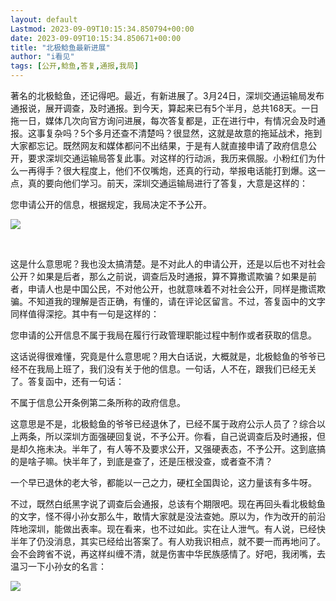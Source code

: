 ```yaml
---
layout: default
Lastmod: 2023-09-09T10:15:34.850794+00:00
date: 2023-09-09T10:15:34.850671+00:00
title: "北极鲶鱼最新进展"
author: "i看见"
tags: [公开,鲶鱼,答复,通报,我局]
---
```


著名的北极鲶鱼，还记得吧。最近，有新进展了。3月24日，深圳交通运输局发布通报说，展开调查，及时通报。到今天，算起来已有5个半月，总共168天。一日拖一日，媒体几次向官方询问进展，每次答复都是，正在进行中，有情况会及时通报。这事复杂吗？5个多月还查不清楚吗？很显然，这就是故意的拖延战术，拖到大家都忘记。既然网友和媒体都问不出结果，于是有人就直接申请了政府信息公开，要求深圳交通运输局答复此事。对这样的行动派，我历来佩服。小粉红们为什么一再得手？很大程度上，他们不仅嘴炮，还真的行动，举报电话能打到爆。这一点，真的要向他们学习。前天，深圳交通运输局进行了答复，大意是这样的：

您申请公开的信息，根据规定，我局决定不予公开。

![](https://images.weserv.nl/?url=https%3A//mmbiz.qpic.cn/sz_mmbiz_jpg/c85OsxVddzFg47JpVIBvPKyiaQcDyIJicSLLlwvDiaBYiajQlicibN1cKC7Xyia5kKoxYE2wykJRwWf8Gicd7OFqH9LmOg/640%3Fwx_fmt%3Djpeg)

​

这是什么意思呢？我也没太搞清楚。是不对此人的申请公开，还是以后也不对社会公开？如果是后者，那么之前说，调查后及时通报，算不算撒谎欺骗？如果是前者，申请人也是中国公民，不对他公开，也就意味着不对社会公开，同样是撒谎欺骗。不知道我的理解是否正确，有懂的，请在评论区留言。不过，答复函中的文字同样值得深挖。其中有一句是这样的：

您申请的公开信息不属于我局在履行行政管理职能过程中制作或者获取的信息。

这话说得很难懂，究竟是什么意思呢？用大白话说，大概就是，北极鲶鱼的爷爷已经不在我局上班了，我们没有关于他的信息。一句话，人不在，跟我们已经无关了。答复函中，还有一句话：

不属于信息公开条例第二条所称的政府信息。

这意思是不是，北极鲶鱼的爷爷已经退休了，已经不属于政府公示人员了？综合以上两条，所以深圳方面强硬回复说，不予公开。你看，自己说调查后及时通报，但是却久拖未决。半年了，有人等不及要求公开，又强硬表态，不予公开。这到底搞的是啥子嘛。快半年了，到底是查了，还是压根没查，或者查不清？

一个早已退休的老大爷，都能以一己之力，硬杠全国舆论，这力量该有多牛呀。

不过，既然白纸黑字说了调查后会通报，总该有个期限吧。现在再回头看北极鲶鱼的文字，怪不得小孙女那么牛，敢情大家就是没法查她。原以为，作为改开的前沿阵地深圳，能做出表率。现在看来，也不过如此。实在让人泄气。有人说，已经快半年了仍没消息，其实已经给出答案了。有人劝我识相点，就不要一而再地问了。会不会跨省不说，再这样纠缠不清，就是伤害中华民族感情了。好吧，我闭嘴，去温习一下小孙女的名言：

![](https://images.weserv.nl/?url=https%3A//mmbiz.qpic.cn/sz_mmbiz_jpg/c85OsxVddzFg47JpVIBvPKyiaQcDyIJicSPiaeo5TK32Txsdiacjm4WHkHnkY86C5SLJkmWj3tFwBl4RKm5DBJCXGg/640%3Fwx_fmt%3Djpeg)

​

